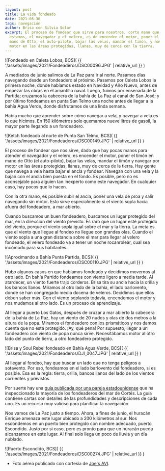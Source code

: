 ```yaml
---
layout: post
title: La vida fondeado
date: 2021-06-30
tags: navegación
author: Brisa con Silvia Solar
excerpt: El proceso de fondear que sirve para nosotros, corto mano que
  estamos, el navegador y el velero, es de encender el motor, poner el timón en
  mano de Otto, el auto-piloto, bajar las velas, mandar el timón, y navegar por
  motor en las áreas protegidas, llanas, muy de cerca con la tierra.
---
```


![Fondeado en Caleta Lobos, BCS](
  {{ '/assets/images/2021/Fondeaderos/DSC00096.JPG' | relative_url }}
)

A mediados de junio salimos de La Paz para ir al norte. Pasamos días navegando
desde un fondeadero al próximo. Pasamos por Caleta Lobos la primera noche,
donde habíamos estado en Navidad y Año Nuevo, antes de empezar las obras en el
amantillo naval. Luego, fuimos por ensenada de la Partida; cruzamos la cabecera
de la bahía de La Paz al canal de San José; y por último fondeamos en punta San
Telmo una noche antes de llegar a la bahía Agua Verde, donde disfrutamos de una
linda semana.

Había mucho que aprender sobre cómo navegar a vela, y navegar a vela es lo que
hicimos. En 150  kilómetros solo quemamos nueve litros de gasoil, la mayor
parte llegando a un fondeadero.

![Ketch fondeado al norte de Punta San Telmo, BCS](
  {{ '/assets/images/2021/Fondeaderos/DSC00149.JPG' | relative_url }}
)

El proceso de fondear que nos sirve, dado que hay pocas manos para atender el
navegador y el velero, es encender el motor, poner el timón en mano de Otto (el
auto-piloto), bajar las velas, mandar el timón y navegar por motor en las áreas
protegidas, llanas, muy de cerca de la tierra. Hay gente que navega a vela
hasta bajar el ancla y fondear. Navegan con una vela y la bajan con el ancla
bien puesta en el fondo. Es posible, pero no es aconsejable para alguien tan
inexperto como este navegador. En cualquier caso, hay pocos que lo hacen.

Con la otra mano, es posible subir el ancla, poner una vela de proa y salir
navegando sin motor. Esto sirve especialmente si el viento sopla hacia afuera
del fondeadero, a mar abierto.

Cuando buscamos un buen fondeadero, buscamos un lugar protegido del mar, en la
dirección del viento previsto. Es raro que un lugar esté protegido del viento,
porque el viento sopla igual sobre el mar y la tierra. La meta es que el viento
que llegue al fondeo no llegue con grandes olas. Cuando el viento sopla a una
gran distancia sobre el mar para llegar al velero fondeado, el velero fondeado
va a tener un noche rocanrolear, cual sea incómodo para sus habitantes.

![Aproximando a Bahía Punta Partida, BCS](
  {{ '/assets/images/2021/Fondeaderos/DSC00110.JPG' | relative_url }}
)

Hubo algunos casos en que habíamos fondeado y decidimos movernos al otro lado.
En bahía Partido fondeamos con viento ligero a media tarde. Al atardecer, un
viento fuerte trajo corderos. Brisa tira su ancla hacia la orilla y los bancos
llanos.  Miramos al otro lado de la bahía, el lado barlovento, donde se han
congregado media docena de veleros.  Decidimos que ellos deben saber más. Con
el viento soplando todavía, encendemos el motor y nos mudamos al otro lado. Es
un proceso de aprendizaje.

Al llegar a puerto Los Gatos, después de cruzar a mar abierto la cabecera de la
bahía de La Paz, hay un viento de 20 nudos y olas de dos metros a la altura de
la popa. Miramos el fondeadero con los prismáticos y nos damos cuenta que no
está protegido. ¡Ay, qué pena! Por supuesto, llegar a un fondeadero con viento
de popa nunca sirve. Necesitábamos motor al otro lado del punto de tierra, a
otro fondeadero protegido.

![Brisa y Soul Rebel fondeado en Bahía Agua Verde, BCS](
  {{ '/assets/images/2021/Fondeaderos/DJI_0047.JPG' | relative_url }}
)

Al llegar al fondeo, hay que buscar un lado que no tenga peligros a sotavento.
Por eso, fondeamos en el lado barlovento del fondeadero, si es posible. Esa es
la regla: tierra, orilla, bancos llanos del lado de los vientos corrientes y
previstos.

Por suerte hay una [guía publicada por una pareja estadounidense][guía] que ha
inspeccionado la mayoría de los fondeaderos del mar de Cortés. La guía contiene
cartas con detalles de las profundidades y descripciones de cada uno. Es un
recurso muy valioso para planificar la navegación.

Nos vamos de La Paz justo a tiempo. Ahora, a fines de junio, el huracán Enrique
amenaza este lugar ubicado a 200 kilómetros al sur. Nos escondemos en un puerto
bien protegido con nombre adecuado, puerto Escondido. Justo por si caso, pero
es pronto para que un huracán pueda alcanzarnos en este lugar. Al final solo
llega un poco de lluvia y un día nublado.

![Puerto Escondido, BCS](
  {{ '/assets/images/2021/Fondeaderos/DSC00274.JPG' | relative_url }}
)

- Foto aérea publicado con cortesía de [Joe's AVI][joe].

[guía]: https://bluelatitudepress.com/ "Guía de navegación del Mar de Cortés"
[joe]: https://joesavi.com "Joe's AVI photo and video"
